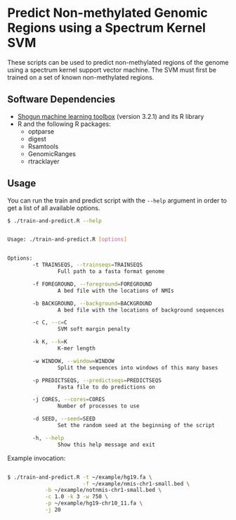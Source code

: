 # Predict Non-methylated Genomic Regions using a Spectrum Kernel SVM

These scripts can be used to predict non-methylated regions of the genome using
a spectrum kernel support vector machine. The SVM must first be trained on a
set of known non-methylated regions.

## Software Dependencies

- [Shogun machine learning toolbox](http://shogun-toolbox.org/) (version 3.2.1) and its R library
- R and the following R packages:
    - optparse
    - digest
    - Rsamtools
    - GenomicRanges
    - rtracklayer

## Usage

You can run the train and predict script with the `--help` argument in order to
get a list of all available options.

```bash
$ ./train-and-predict.R --help


Usage: ./train-and-predict.R [options]


Options:
        -t TRAINSEQS, --trainseqs=TRAINSEQS
                Full path to a fasta format genome

        -f FOREGROUND, --foreground=FOREGROUND
                A bed file with the locations of NMIs

        -b BACKGROUND, --background=BACKGROUND
                A bed file with the locations of background sequences

        -c C, --c=C
                SVM soft margin penalty

        -k K, --k=K
                K-mer length

        -w WINDOW, --window=WINDOW
                Split the sequences into windows of this many bases

        -p PREDICTSEQS, --predictseqs=PREDICTSEQS
                Fasta file to do predictions on

        -j CORES, --cores=CORES
                Number of processes to use

        -d SEED, --seed=SEED
                Set the random seed at the beginning of the script

        -h, --help
                Show this help message and exit

```

Example invocation:

```bash

$ ./train-and-predict.R -t ~/example/hg19.fa \
                        -f ~/example/nmis-chr1-small.bed \
			-b ~/example/notnmis-chr1-small.bed \
			-c 1.0 -k 3 -w 750 \
			-p ~/example/hg19-chr10_11.fa \
			-j 20
```
